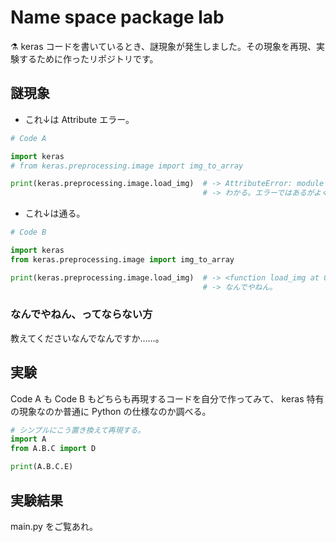 Name space package lab
===

⚗️ keras コードを書いているとき、謎現象が発生しました。その現象を再現、実験するために作ったリポジトリです。

## 謎現象

- これ↓は Attribute エラー。

```python
# Code A

import keras
# from keras.preprocessing.image import img_to_array

print(keras.preprocessing.image.load_img)  # -> AttributeError: module 'keras' has no attribute 'preprocessing'
                                           # -> わかる。エラーではあるがよくあるやつ。
```

- これ↓は通る。

```python
# Code B

import keras
from keras.preprocessing.image import img_to_array

print(keras.preprocessing.image.load_img)  # -> <function load_img at 0x15c0cb5e0>
                                           # -> なんでやねん。
```

### なんでやねん、ってならない方

教えてくださいなんでなんですか……。

## 実験

Code A も Code B もどちらも再現するコードを自分で作ってみて、 keras 特有の現象なのか普通に Python の仕様なのか調べる。

```python
# シンプルにこう置き換えて再現する。
import A
from A.B.C import D

print(A.B.C.E)
```

## 実験結果

main.py をご覧あれ。

